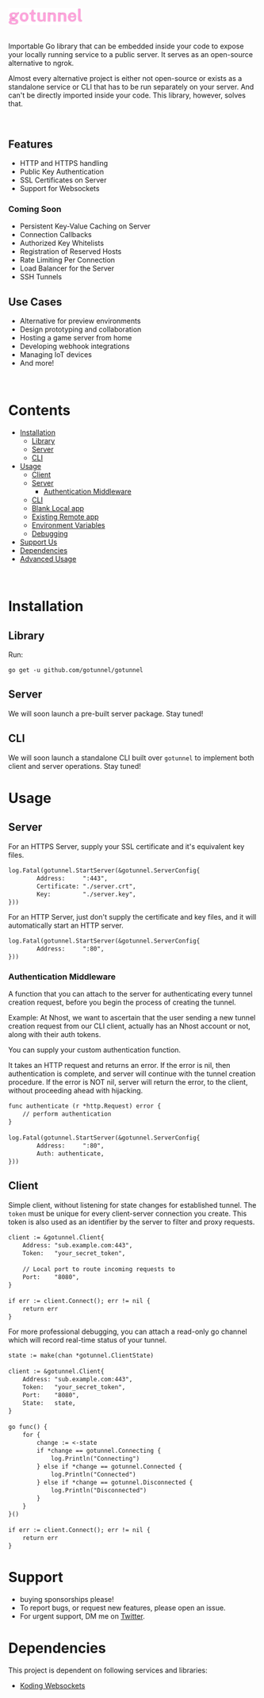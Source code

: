 <img src="assets/logo.png" alt="gotunnel" width="150"/>
<br>
<br>

Importable Go library that can be embedded inside your code to expose your locally running service to a public server. It serves as an open-source alternative to ngrok.

Almost every alternative project is either not open-source or exists as a standalone service or CLI that has to be run separately on your server. And can't be directly imported inside your code. This library, however, solves that.

<br>

## Features

- HTTP and HTTPS handling
- Public Key Authentication
- SSL Certificates on Server
- Support for Websockets

### Coming Soon

- Persistent Key-Value Caching on Server
- Connection Callbacks
- Authorized Key Whitelists
- Registration of Reserved Hosts
- Rate Limiting Per Connection
- Load Balancer for the Server
- SSH Tunnels

## Use Cases

- Alternative for preview environments
- Design prototyping and collaboration
- Hosting a game server from home
- Developing webhook integrations
- Managing IoT devices
- And more!

<br>

# Contents

- [Installation](#installation)
  * [Library](#library)
  * [Server](#server)
  * [CLI](#cli)
- [Usage](#usage)
  * [Client](#client)
  * [Server](#server)
    * [Authentication Middleware](#authentication-middleware)
  * [CLI](#cli)
  * [Blank Local app](#blank-local-app)
  * [Existing Remote app](#existing-remote-app)
  * [Environment Variables](#environment-variables)
  * [Debugging](#debugging)
- [Support Us](#support)
- [Dependencies](#dependencies)
- [Advanced Usage](https://github.com/gotunnel/gotunnel/wiki)

<br>

# Installation

## Library

Run:

```
go get -u github.com/gotunnel/gotunnel
```

## Server

We will soon launch a pre-built server package. Stay tuned!

## CLI

We will soon launch a standalone CLI built over `gotunnel` to implement both client and server operations. Stay tuned!

# Usage

## Server

For an HTTPS Server, supply your SSL certificate and it's equivalent key files.

```
log.Fatal(gotunnel.StartServer(&gotunnel.ServerConfig{
        Address:     ":443",
        Certificate: "./server.crt",
        Key:         "./server.key",
}))
```

For an HTTP Server, just don't supply the certificate and key files, and it will automatically
start an HTTP server.

```
log.Fatal(gotunnel.StartServer(&gotunnel.ServerConfig{
        Address:     ":80",
}))
```

### Authentication Middleware

A function that you can attach to the server for authenticating every tunnel creation request,
before you begin the process of creating the tunnel.

Example: At Nhost, we want to ascertain that the user sending a new tunnel creation request from our CLI client, actually has an Nhost account or not, along with their auth tokens.

You can supply your custom authentication function.

It takes an HTTP request and returns an error. If the error is nil, then authentication is complete, and server will continue with the tunnel creation procedure. If the error is NOT nil, server will return the error, to the client, without proceeding ahead with hijacking.

```
func authenticate (r *http.Request) error {
    // perform authentication
}

log.Fatal(gotunnel.StartServer(&gotunnel.ServerConfig{
        Address:     ":80",
        Auth: authenticate,
}))
```

## Client

Simple client, without listening for state changes for established tunnel. The `token` must be unique for every client-server connection you create. This token is also used as an identifier by the server to filter and proxy requests.

```
client := &gotunnel.Client{
    Address: "sub.example.com:443",
    Token:   "your_secret_token",

    // Local port to route incoming requests to
    Port:    "8080",
}

if err := client.Connect(); err != nil {
    return err
}
```

For more professional debugging, you can attach a read-only go channel which will record real-time status of your tunnel.

```
state := make(chan *gotunnel.ClientState)

client := &gotunnel.Client{
    Address: "sub.example.com:443",
    Token:   "your_secret_token",
    Port:    "8080",
    State:   state,
}

go func() {
    for {
        change := <-state
        if *change == gotunnel.Connecting {
            log.Println("Connecting")
        } else if *change == gotunnel.Connected {
            log.Println("Connected")
        } else if *change == gotunnel.Disconnected {
            log.Println("Disconnected")
        }
    }
}()

if err := client.Connect(); err != nil {
    return err
}
```

# Support

- buying sponsorships please!
- To report bugs, or request new features, please open an issue.
- For urgent support, DM me on [Twitter](https://twitter.com/MrinalWahal).

# Dependencies

This project is dependent on following services and libraries:

- [Koding Websockets](https://github.com/koding/websocketproxy)

